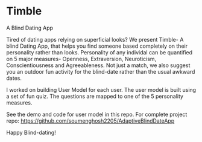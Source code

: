 # Timble
A Blind Dating App

Tired of dating apps relying on superficial looks?
We present Timble- A blind Dating App, that helps you find someone based completely on their personality rather than looks.
Personality of any individal can be quantified on 5 major measures- Openness, Extraversion, Neuroticism, Conscientiousness and Agreeableness.
Not just a match, we also suggest you an outdoor fun activity for the blind-date rather than the usual awkward dates.

I worked on building User Model for each user. The user model is built using a set of fun quiz. The questions are mapped to one of the 5 personality measures.

See the demo and code for user model in this repo.
For complete project repo: https://github.com/soumenghosh2205/AdaptiveBlindDateApp

Happy Blind-dating!
